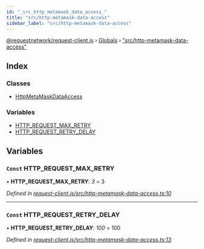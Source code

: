 ```yaml
---
id: "_src_http_metamask_data_access_"
title: "src/http-metamask-data-access"
sidebar_label: "src/http-metamask-data-access"
---
```


[@requestnetwork/request-client.js](../index.md) › [Globals](../globals.md) › ["src/http-metamask-data-access"](_src_http_metamask_data_access_.md)

## Index

### Classes

* [HttpMetaMaskDataAccess](../classes/_src_http_metamask_data_access_.httpmetamaskdataaccess.md)

### Variables

* [HTTP_REQUEST_MAX_RETRY](_src_http_metamask_data_access_.md#const-http_request_max_retry)
* [HTTP_REQUEST_RETRY_DELAY](_src_http_metamask_data_access_.md#const-http_request_retry_delay)

## Variables

### `Const` HTTP_REQUEST_MAX_RETRY

• **HTTP_REQUEST_MAX_RETRY**: *3* = 3

*Defined in [request-client.js/src/http-metamask-data-access.ts:10](https://github.com/requestNetwork/requestNetwork/blob/15fb307e/packages/request-client.js/src/http-metamask-data-access.ts#L10)*

___

### `Const` HTTP_REQUEST_RETRY_DELAY

• **HTTP_REQUEST_RETRY_DELAY**: *100* = 100

*Defined in [request-client.js/src/http-metamask-data-access.ts:13](https://github.com/requestNetwork/requestNetwork/blob/15fb307e/packages/request-client.js/src/http-metamask-data-access.ts#L13)*
